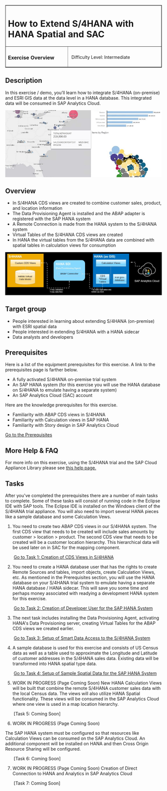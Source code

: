 <table width=100% border=>
<tr><td colspan=2><h1>How to Extend S/4HANA with HANA Spatial and SAC</h1></td></tr>
<tr><td><h3>Exercise Overview</h3></td><td width=60%></br>&nbsp;Difficulty Level: Intermediate</p></td></tr>
</table>

## Description
In this exercise / demo, you’ll learn how to integrate S/4HANA (on-premise) and ESRI GIS data at the data level in a HANA database. This integrated data will be consumed in SAP Analytics Cloud.

<img src="images/s4HpEsriDemoSAC01.jpg">


## Overview

* In S/4HANA CDS views are created to combine customer sales, product, and location information
* The Data Provisioning Agent is installed and the ABAP adapter is registered with the SAP HANA system
* A Remote Connection is made from the HANA system to the S/4HANA system
* Virtual Tables of the S/4HANA CDS views are created
* In HANA the virtual tables from the S/4HANA data are combined with spatial tables in calculation views for consumption

<img src="images/s4HpEsriDemoArch.jpg">  


## Target group

* People interested in learning about extending S/4HANA (on-premise) with ESRI spatial data 
* People interested in extending S/4HANA with a HANA sidecar
* Data analysts and developers


## Prerequisites
  
Here is a list of the equipment prerequisites for this exercise. A link to the prerequisites page is farther below.

* A fully activated S/4HANA on-premise trial system
* An SAP HANA system (for this exercise you will use the HANA database on S/4HANA to emulate having a separate system)
* An SAP Analytics Cloud (SAC) account

Here are the knowledge prerequisites for this exercise.

* Familiarity with ABAP CDS views in S/4HANA
* Familiarity with Calculation views in SAP HANA
* Familiarity with Story design in SAP Analytics Cloud

[Go to the Prerequisites](exercises/preReqs.md)


## More Help & FAQ

For more info on this exercise, using the S/4HANA trial and the SAP Cloud Appliance Library please see [this help page.](exercises/genHelp.md)


## <a name="tasks"></a> Tasks

After you've completed the prerequisites there are a number of main tasks to complete. Some of these tasks will consist of running code in the Eclipse IDE with SAP tools. The Eclipse IDE is installed on the Windows client of the S/4HANA trial appliance. You will also need to import several HANA pieces like a sample database and some Calculation Vews.

1. You need to create two ABAP CDS views in our S/4HANA system. The first CDS view that needs to be created will include sales amounts by customer > location > product. The second CDS view that needs to be created will be a customer location hierarchy. This hierarchical data will be used later on in SAC for the mapping component.

&nbsp;&nbsp;&nbsp;&nbsp;&nbsp;&nbsp;&nbsp;[Go to Task 1: Creation of CDS Views in S/4HANA](exercises/s4hViews.md)

2. You need to create a HANA database user that has the rights to create Remote Sources and tables, import objects, create Calculation Views, etc. As mentioned in the Prerequisites section, you will use the HANA database on your S/4HANA trial system to emulate having a separate HANA database / HANA sidecar. This will save you some time and perhaps money associated with readying a development HANA system for this exercise.

&nbsp;&nbsp;&nbsp;&nbsp;&nbsp;&nbsp;&nbsp;[Go to Task 2: Creation of Developer User for the SAP HANA System](exercises/hdbUser.md)

3. The next task includes installing the Data Provisioning Agent, activating HANA's Data Provisioning server, creating Virtual Tables for the ABAP CDS views we created earlier.

&nbsp;&nbsp;&nbsp;&nbsp;&nbsp;&nbsp;&nbsp;[Go to Task 3: Setup of Smart Data Access to the S/4HANA System](exercises/sdiConfig.md)

4. A sample database is used for this exercise and consists of US Census data as well as a table used to approximate the Longitude and Latitude of customer addresses in the S/4HANA sales data. Existing data will be transformed into HANA spatial type data.

&nbsp;&nbsp;&nbsp;&nbsp;&nbsp;&nbsp;&nbsp;[Go to Task 4: Setup of Sample Spatial Data for the SAP HANA System](exercises/hdbData.md)

5. WORK IN PROGRESS (Page Coming Soon)  New HANA Calculation Views will be built that combine the remote S/4HANA customer sales data with the local Census data. The views will also utilize HANA Spatial functionality. These views will be consumed in the SAP Analytics Cloud where one view is used in a map location hierarchy.

&nbsp;&nbsp;&nbsp;&nbsp;&nbsp;&nbsp;&nbsp;[Task 5: Coming Soon]

6. WORK IN PROGRESS (Page Coming Soon) 

The SAP HANA system must be configured so that resources like Calculation Views can be consumed on the SAP Analytics Cloud. An additional component will be installed on HANA and then Cross Origin Resource Sharing will be configured.

&nbsp;&nbsp;&nbsp;&nbsp;&nbsp;&nbsp;&nbsp;[Task 6: Coming Soon]

7. WORK IN PROGRESS (Page Coming Soon)  Creation of Direct Connection to HANA and Analytics in SAP Analytics Cloud

&nbsp;&nbsp;&nbsp;&nbsp;&nbsp;&nbsp;&nbsp;[Task 7: Coming Soon]

